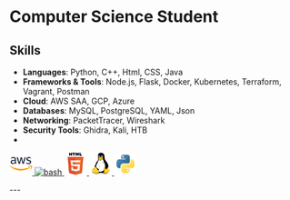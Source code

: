 # Computer Science Student


## Skills

- **Languages**: Python, C++, Html, CSS, Java
- **Frameworks & Tools**: Node.js, Flask, Docker, Kubernetes, Terraform, Vagrant, Postman
- **Cloud**: AWS SAA, GCP, Azure
- **Databases**: MySQL, PostgreSQL, YAML, Json
- **Networking**: PacketTracer, Wireshark
- **Security Tools**: Ghidra, Kali, HTB
- 
<p align="left"> <a href="https://aws.amazon.com" target="_blank" rel="noreferrer"> <img src="https://raw.githubusercontent.com/devicons/devicon/master/icons/amazonwebservices/amazonwebservices-original-wordmark.svg" alt="aws" width="40" height="40"/> </a> <a href="https://www.gnu.org/software/bash/" target="_blank" rel="noreferrer"> <img src="https://www.vectorlogo.zone/logos/gnu_bash/gnu_bash-icon.svg" alt="bash" width="40" height="40"/> </a> <a href="https://www.w3.org/html/" target="_blank" rel="noreferrer"> <img src="https://raw.githubusercontent.com/devicons/devicon/master/icons/html5/html5-original-wordmark.svg" alt="html5" width="40" height="40"/> </a> <a href="https://www.linux.org/" target="_blank" rel="noreferrer"> <img src="https://raw.githubusercontent.com/devicons/devicon/master/icons/linux/linux-original.svg" alt="linux" width="40" height="40"/> </a> <a href="https://www.python.org" target="_blank" rel="noreferrer"> <img src="https://raw.githubusercontent.com/devicons/devicon/master/icons/python/python-original.svg" alt="python" width="40" height="40"/> </a> </p>
---

<!---

## Featured Projects

### 1. [Data-Driven Project Estimation System](https://github.com/l0tkaa/EstimatingProject)
App to scan documents, model data to use for prediction and increasing efficiency in project estimation.

-  Python, Pandas, Openpyxl, Faker


### 2. [NVIDIA Accelerated Workload Monitoring using CUDA, TensorFlow](https://github.com/l0tkaa/CUDA-TensorFlow-Workloads)
Set up and monitor of a GPU-accelerated workload using Docker, NVIDIA Container Toolkit, and TensorFlow with Prometheus and Grafana.

- Python, TensorFlow, Docker, Grafana, Prometheus
  

### 3. [Microservices Platform with Terraform, Docker, RabbitMQ, Springboot](https://github.com/l0tkaa/Microservices-Ecommerce-Platform)
A cloud-native, distributed system designed to simulate a real-world e-commerce application. 

- Java, SpringBoot, RabbitMQ, NodeJS, Docker, Kubernetes, Terraform
  

### 4. [ESP32 Microcontroller StarterKit Projects](https://github.com/l0tkaa/esp32-starterkit)
Beginner-friendly projects using the SunFounder ESP32 Ultimate Starter Kit. Each project showcases key microcontroller concepts and applications, from basic input/output to sensor integration and wireless communication. 

- ESP32 Microcontroller, Resistors, Temperature and Humidity Sensors, ...

### 5. [Stock Prediction Model utilizing Sentiment Analysis](https://github.com/l0tkaa/stock-prediction-model)
Data-driven application designed to predict stock prices by leveraging sentiment analysis from Twitter data.
- tweepy, vaderSentiment, pandas, yfinance, scikit-learn, tkinter 

---


## Certifications
- AWS Certified Solutions Architect – Associate
- Comptia A+, Network+, Project+ 

---

## Get In Touch

- [Email Me](mailto:youremail@example.com)
- [LinkedIn](https://www.linkedin.com/in/yourlinkedin)




</ul>
</p>
--->
<!---
l0tkaa/l0tkaa is a ✨ special ✨ repository because its `README.md` (this file) appears on your GitHub profile.
You can click the Preview link to take a look at your changes.
--->

